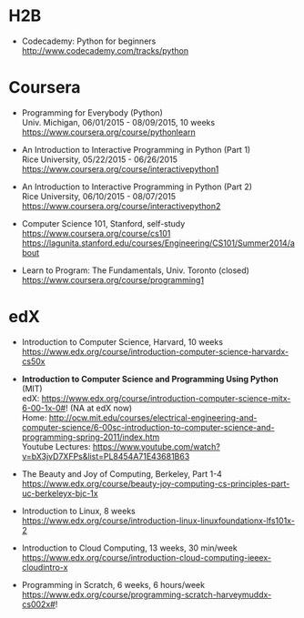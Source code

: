 # H2B

* Codecademy: Python for beginners
<br>http://www.codecademy.com/tracks/python

# Coursera
* Programming for Everybody (Python)
<br>Univ. Michigan, 06/01/2015 - 08/09/2015, 10 weeks
<br>https://www.coursera.org/course/pythonlearn

* An Introduction to Interactive Programming in Python (Part 1)
<br>Rice University, 05/22/2015 - 06/26/2015
<br>https://www.coursera.org/course/interactivepython1

* An Introduction to Interactive Programming in Python (Part 2)
<br>Rice University, 06/10/2015 - 08/07/2015
<br>https://www.coursera.org/course/interactivepython2

* Computer Science 101, Stanford, self-study
<br>https://www.coursera.org/course/cs101
<br>https://lagunita.stanford.edu/courses/Engineering/CS101/Summer2014/about

* Learn to Program: The Fundamentals, Univ. Toronto (closed)
<br>https://www.coursera.org/course/programming1

# edX
* Introduction to Computer Science, Harvard, 10 weeks
<br>https://www.edx.org/course/introduction-computer-science-harvardx-cs50x

* <b>Introduction to Computer Science and Programming Using Python</b> (MIT)
<br>edX: https://www.edx.org/course/introduction-computer-science-mitx-6-00-1x-0#! (NA at edX now)
<br>Home: http://ocw.mit.edu/courses/electrical-engineering-and-computer-science/6-00sc-introduction-to-computer-science-and-programming-spring-2011/index.htm
<br>Youtube Lectures: https://www.youtube.com/watch?v=bX3jvD7XFPs&list=PL8454A71E43681B63 


* The Beauty and Joy of Computing, Berkeley, Part 1-4
<br>https://www.edx.org/course/beauty-joy-computing-cs-principles-part-uc-berkeleyx-bjc-1x

* Introduction to Linux, 8 weeks
<br>https://www.edx.org/course/introduction-linux-linuxfoundationx-lfs101x-2

* Introduction to Cloud Computing, 13 weeks, 30 min/week
<br>https://www.edx.org/course/introduction-cloud-computing-ieeex-cloudintro-x

* Programming in Scratch, 6 weeks, 6 hours/week
<br>https://www.edx.org/course/programming-scratch-harveymuddx-cs002x#!



